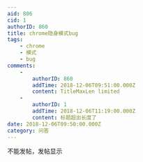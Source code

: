 ```yaml
---
aid: 806
cid: 1
authorID: 860
title: chrome隐身模式bug
tags:
    - chrome
    - 模式
    - bug
comments:
    -
        authorID: 860
        addTime: 2018-12-06T09:51:00.000Z
        content: TitleMaxLen limited
    -
        authorID: 1
        addTime: 2018-12-06T11:19:00.000Z
        content: 标题超出长度了
date: 2018-12-06T09:50:00.000Z
category: 问答
---
```


不能发帖，发帖显示

